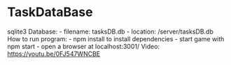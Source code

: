 # TaskDataBase

sqlite3 Database:
    - filename: tasksDB.db
    - location: /server/tasksDB.db
How to run program:
    - npm install to install dependencies 
    - start game with npm start
    - open a browser at localhost:3001/
Video: https://youtu.be/0FJ547WNCBE
